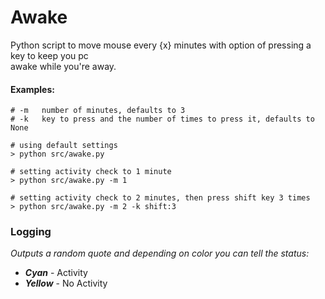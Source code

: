 # Awake

Python script to move mouse every {x} minutes with option of pressing a key to keep you pc   
awake while you're away. 

#### Examples:
```shell
# -m   number of minutes, defaults to 3
# -k   key to press and the number of times to press it, defaults to None

# using default settings
> python src/awake.py

# setting activity check to 1 minute
> python src/awake.py -m 1

# setting activity check to 2 minutes, then press shift key 3 times 
> python src/awake.py -m 2 -k shift:3 
```

### Logging
 _Outputs a random quote and depending on color you can tell the status:_
 - _**Cyan**_ - Activity
 - _**Yellow**_ - No Activity
